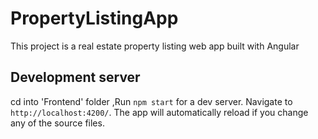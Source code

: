 # PropertyListingApp

This project is a real estate property listing web app built with Angular

## Development server

cd into 'Frontend' folder ,Run `npm start` for a dev server. Navigate to `http://localhost:4200/`. The app will automatically reload if you change any of the source files.
